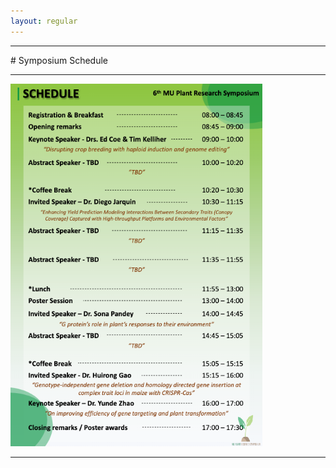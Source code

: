 ```yaml
---
layout: regular
---
```


<hr style="clear: both;" />
# Symposium Schedule
<hr style="clear: both;" />
<img src="/img/2020_schedule.jpg" style="max-width:80%"/>
<hr style="clear: both;" />
